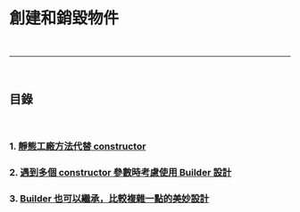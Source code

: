 # 創建和銷毀物件

<br>

---

<br>

## 目錄

<br>

### 1. [靜態工廠方法代替 constructor](StaticFactoryInsteadOfConstructor/README.md)

### 2. [遇到多個 constructor 參數時考慮使用 Builder 設計](HowToUseBuilderMode/README.md)

### 3. [Builder 也可以繼承，比較複雜一點的美妙設計](HowToUseBuilderMode2/README.md)